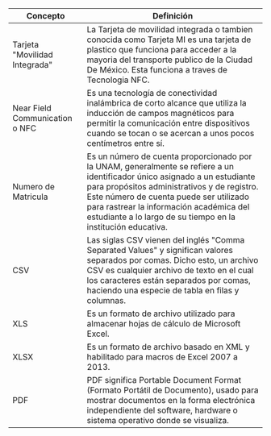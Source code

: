 | Concepto  | Definición|
| ------------- | ------------- |
| Tarjeta "Movilidad Integrada"  | La Tarjeta de movilidad integrada o tambien conocida como Tarjeta MI  es una tarjeta de plastico que funciona para acceder a la mayoria del transporte publico de la Ciudad De México. Esta funciona a traves de Tecnologia NFC. |
| Near Field Communication o NFC  | Es una tecnología de conectividad inalámbrica de corto alcance que utiliza la inducción de campos magnéticos para permitir la comunicación entre dispositivos cuando se tocan o se acercan a unos pocos centímetros entre sí. |
| Numero de Matricula | Es un número de cuenta proporcionado por la UNAM, generalmente se refiere a un identificador único asignado a un estudiante para propósitos administrativos y de registro. Este número de cuenta puede ser utilizado para rastrear la información académica del estudiante a lo largo de su tiempo en la institución educativa. |
| CSV | Las siglas CSV vienen del inglés "Comma Separated Values" y significan valores separados por comas. Dicho esto, un archivo CSV es cualquier archivo de texto en el cual los caracteres están separados por comas, haciendo una especie de tabla en filas y columnas. | 
| XLS | Es un formato de archivo utilizado para almacenar hojas de cálculo de Microsoft Excel. |
| XLSX | Es un formato de archivo basado en XML y habilitado para macros de Excel 2007 a 2013.| 
| PDF | PDF significa Portable Document Format (Formato Portátil de Documento), usado para mostrar documentos en la forma electrónica independiente del software, hardware o sistema operativo donde se visualiza. |
